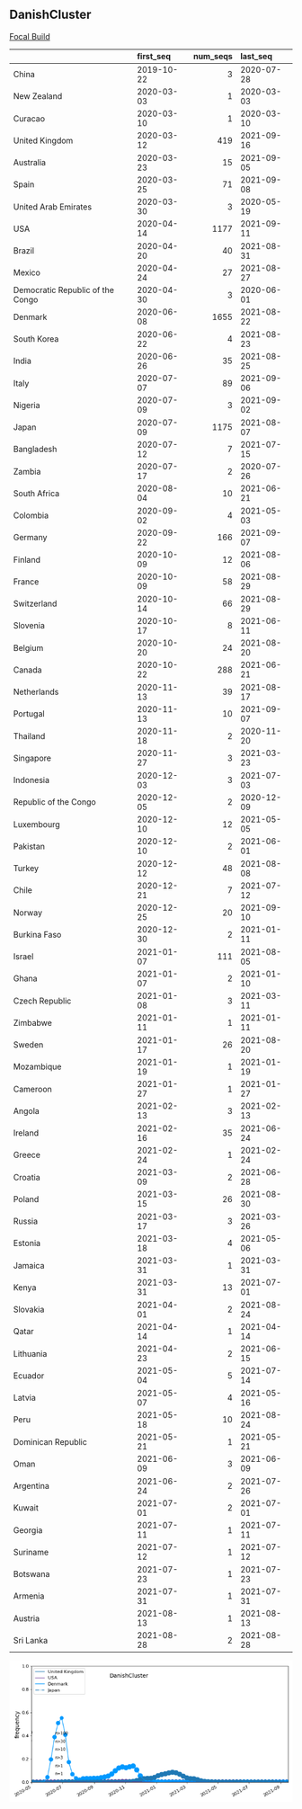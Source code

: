 

## DanishCluster
[Focal Build](https://nextstrain.org/groups/neherlab/ncov/DanishCluster?f_country=Denmark)

|                                  | first_seq   |   num_seqs | last_seq   |
|:---------------------------------|:------------|-----------:|:-----------|
| China                            | 2019-10-22  |          3 | 2020-07-28 |
| New Zealand                      | 2020-03-03  |          1 | 2020-03-03 |
| Curacao                          | 2020-03-10  |          1 | 2020-03-10 |
| United Kingdom                   | 2020-03-12  |        419 | 2021-09-16 |
| Australia                        | 2020-03-23  |         15 | 2021-09-05 |
| Spain                            | 2020-03-25  |         71 | 2021-09-08 |
| United Arab Emirates             | 2020-03-30  |          3 | 2020-05-19 |
| USA                              | 2020-04-14  |       1177 | 2021-09-11 |
| Brazil                           | 2020-04-20  |         40 | 2021-08-31 |
| Mexico                           | 2020-04-24  |         27 | 2021-08-27 |
| Democratic Republic of the Congo | 2020-04-30  |          3 | 2020-06-01 |
| Denmark                          | 2020-06-08  |       1655 | 2021-08-22 |
| South Korea                      | 2020-06-22  |          4 | 2021-08-23 |
| India                            | 2020-06-26  |         35 | 2021-08-25 |
| Italy                            | 2020-07-07  |         89 | 2021-09-06 |
| Nigeria                          | 2020-07-09  |          3 | 2021-09-02 |
| Japan                            | 2020-07-09  |       1175 | 2021-08-07 |
| Bangladesh                       | 2020-07-12  |          7 | 2021-07-15 |
| Zambia                           | 2020-07-17  |          2 | 2020-07-26 |
| South Africa                     | 2020-08-04  |         10 | 2021-06-21 |
| Colombia                         | 2020-09-02  |          4 | 2021-05-03 |
| Germany                          | 2020-09-22  |        166 | 2021-09-07 |
| Finland                          | 2020-10-09  |         12 | 2021-08-06 |
| France                           | 2020-10-09  |         58 | 2021-08-29 |
| Switzerland                      | 2020-10-14  |         66 | 2021-08-29 |
| Slovenia                         | 2020-10-17  |          8 | 2021-06-11 |
| Belgium                          | 2020-10-20  |         24 | 2021-08-20 |
| Canada                           | 2020-10-22  |        288 | 2021-06-21 |
| Netherlands                      | 2020-11-13  |         39 | 2021-08-17 |
| Portugal                         | 2020-11-13  |         10 | 2021-09-07 |
| Thailand                         | 2020-11-18  |          2 | 2020-11-20 |
| Singapore                        | 2020-11-27  |          3 | 2021-03-23 |
| Indonesia                        | 2020-12-03  |          3 | 2021-07-03 |
| Republic of the Congo            | 2020-12-05  |          2 | 2020-12-09 |
| Luxembourg                       | 2020-12-10  |         12 | 2021-05-05 |
| Pakistan                         | 2020-12-10  |          2 | 2021-06-01 |
| Turkey                           | 2020-12-12  |         48 | 2021-08-08 |
| Chile                            | 2020-12-21  |          7 | 2021-07-12 |
| Norway                           | 2020-12-25  |         20 | 2021-09-10 |
| Burkina Faso                     | 2020-12-30  |          2 | 2021-01-11 |
| Israel                           | 2021-01-07  |        111 | 2021-08-05 |
| Ghana                            | 2021-01-07  |          2 | 2021-01-10 |
| Czech Republic                   | 2021-01-08  |          3 | 2021-03-11 |
| Zimbabwe                         | 2021-01-11  |          1 | 2021-01-11 |
| Sweden                           | 2021-01-17  |         26 | 2021-08-20 |
| Mozambique                       | 2021-01-19  |          1 | 2021-01-19 |
| Cameroon                         | 2021-01-27  |          1 | 2021-01-27 |
| Angola                           | 2021-02-13  |          3 | 2021-02-13 |
| Ireland                          | 2021-02-16  |         35 | 2021-06-24 |
| Greece                           | 2021-02-24  |          1 | 2021-02-24 |
| Croatia                          | 2021-03-09  |          2 | 2021-06-28 |
| Poland                           | 2021-03-15  |         26 | 2021-08-30 |
| Russia                           | 2021-03-17  |          3 | 2021-03-26 |
| Estonia                          | 2021-03-18  |          4 | 2021-05-06 |
| Jamaica                          | 2021-03-31  |          1 | 2021-03-31 |
| Kenya                            | 2021-03-31  |         13 | 2021-07-01 |
| Slovakia                         | 2021-04-01  |          2 | 2021-08-24 |
| Qatar                            | 2021-04-14  |          1 | 2021-04-14 |
| Lithuania                        | 2021-04-23  |          2 | 2021-06-15 |
| Ecuador                          | 2021-05-04  |          5 | 2021-07-14 |
| Latvia                           | 2021-05-07  |          4 | 2021-05-16 |
| Peru                             | 2021-05-18  |         10 | 2021-08-24 |
| Dominican Republic               | 2021-05-21  |          1 | 2021-05-21 |
| Oman                             | 2021-06-09  |          3 | 2021-06-09 |
| Argentina                        | 2021-06-24  |          2 | 2021-07-26 |
| Kuwait                           | 2021-07-01  |          2 | 2021-07-01 |
| Georgia                          | 2021-07-11  |          1 | 2021-07-11 |
| Suriname                         | 2021-07-12  |          1 | 2021-07-12 |
| Botswana                         | 2021-07-23  |          1 | 2021-07-23 |
| Armenia                          | 2021-07-31  |          1 | 2021-07-31 |
| Austria                          | 2021-08-13  |          1 | 2021-08-13 |
| Sri Lanka                        | 2021-08-28  |          2 | 2021-08-28 |

![Overall trends DanishCluster](/overall_trends_figures/overall_trends_DanishCluster.png)